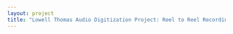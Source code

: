 ```yaml
--- 
layout: project 
title: "Lowell Thomas Audio Digitization Project: Reel to Reel Recordings of Newscasts and Interviews" 
---
```



